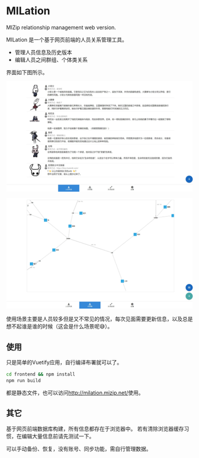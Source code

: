 # MILation

MIZip relationship management web version.

MILation 是一个基于网页前端的人员关系管理工具。

- 管理人员信息及历史版本
- 编辑人员之间群组、个体类关系

界面如下图所示。

![MILation人员管理](./doc/images/people.jpeg)

![MILation关系管理](./doc/images/relationships.jpeg)

使用场景主要是人员较多但是又不常见的情况，每次见面需要更新信息，以及总是想不起谁是谁的时候（这会是什么场景呢😅）。

## 使用

只是简单的Vuetify应用，自行编译布署就可以了。

```bash
cd frontend && npm install
npm run build
```

都是静态文件，也可以访问<http://milation.mizip.net/>使用。

## 其它

基于网页前端数据库构建，所有信息都存在于浏览器中。
若有清除浏览器缓存习惯，在编辑大量信息前请先测试一下。

可以手动备份、恢复，没有账号、同步功能，需自行管理数据。